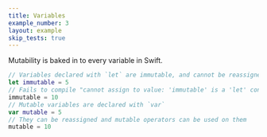 ```yaml
---
title: Variables
example_number: 3
layout: example
skip_tests: true
---
```


Mutability is baked in to every variable in Swift.

```swift
// Variables declared with `let` are immutable, and cannot be reassigned
let immutable = 5
// Fails to compile "cannot assign to value: 'immutable' is a 'let' constant"
immutable = 10
// Mutable variables are declared with `var`
var mutable = 5
// They can be reassigned and mutable operators can be used on them
mutable = 10
```

